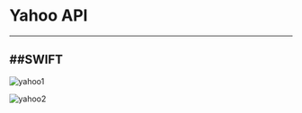 # Yahoo API
---------
##SWIFT
---------
![yahoo1](https://cloud.githubusercontent.com/assets/20349577/16696172/c6085020-4511-11e6-8a74-5cdd115a9aa4.PNG)

![yahoo2](https://cloud.githubusercontent.com/assets/20349577/16696180/d0c6337e-4511-11e6-90c8-d22105ffb389.PNG)
